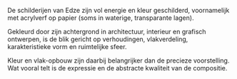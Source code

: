 De schilderijen van Edze zijn vol energie en kleur geschilderd,
voornamelijk met acrylverf op papier (soms in waterige, transparante lagen). 

Gekleurd door zijn achtergrond in architectuur, interieur en grafisch ontwerpen, is de blik gericht op verhoudingen, vlakverdeling, karakteristieke vorm en ruimtelijke sfeer. 

Kleur en vlak-opbouw zijn daarbij belangrijker dan de precieze voorstelling. Wat vooral telt is de expressie en de abstracte kwaliteit van de compositie.